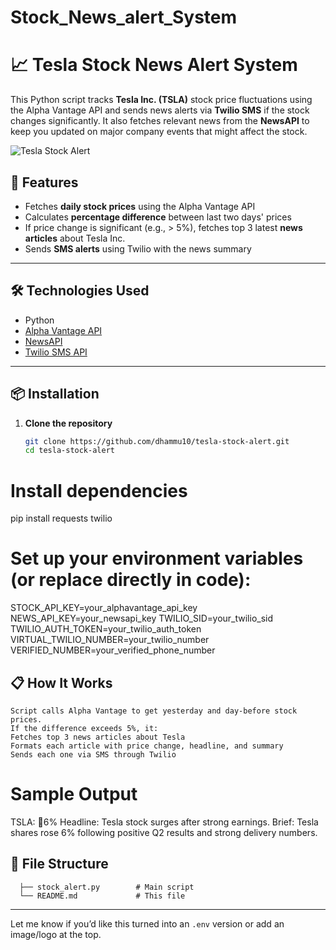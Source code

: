 # Stock_News_alert_System
# 📈 Tesla Stock News Alert System

This Python script tracks **Tesla Inc. (TSLA)** stock price fluctuations using the Alpha Vantage API and sends news alerts via **Twilio SMS** if the stock changes significantly. It also fetches relevant news from the **NewsAPI** to keep you updated on major company events that might affect the stock.

![Tesla Stock Alert](https://user-images.githubusercontent.com/your-image-link.jpg)

## 🚀 Features

- Fetches **daily stock prices** using the Alpha Vantage API
- Calculates **percentage difference** between last two days' prices
- If price change is significant (e.g., > 5%), fetches top 3 latest **news articles** about Tesla Inc.
- Sends **SMS alerts** using Twilio with the news summary

---

## 🛠️ Technologies Used

- Python
- [Alpha Vantage API](https://www.alphavantage.co/)
- [NewsAPI](https://newsapi.org/)
- [Twilio SMS API](https://www.twilio.com/)

---

## 📦 Installation

1. **Clone the repository**
   ```bash
   git clone https://github.com/dhammu10/tesla-stock-alert.git
   cd tesla-stock-alert
# Install dependencies
  pip install requests twilio

# Set up your environment variables (or replace directly in code):
  STOCK_API_KEY=your_alphavantage_api_key
  NEWS_API_KEY=your_newsapi_key
  TWILIO_SID=your_twilio_sid
  TWILIO_AUTH_TOKEN=your_twilio_auth_token
  VIRTUAL_TWILIO_NUMBER=your_twilio_number
  VERIFIED_NUMBER=your_verified_phone_number

## 📋 How It Works
    Script calls Alpha Vantage to get yesterday and day-before stock prices.
    If the difference exceeds 5%, it:
    Fetches top 3 news articles about Tesla
    Formats each article with price change, headline, and summary
    Sends each one via SMS through Twilio

# Sample Output
  TSLA: 🔺6%
  Headline: Tesla stock surges after strong earnings.
  Brief: Tesla shares rose 6% following positive Q2 results and strong delivery numbers.

## 📁 File Structure

      ├── stock_alert.py        # Main script
      └── README.md             # This file


---

Let me know if you’d like this turned into an `.env` version or add an image/logo at the top.


